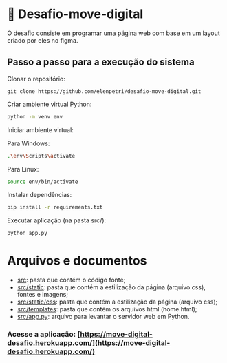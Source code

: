 # :dart: Desafio-move-digital
O desafio consiste em programar uma página web com base em um layout criado por eles no figma.

## Passo a passo para a execução do sistema

Clonar o repositório:
```bash[
git clone https://github.com/elenpetri/desafio-move-digital.git
```

Criar ambiente virtual Python:
```bash
python -m venv env
```
Iniciar ambiente virtual:

Para Windows:
```bash
.\env\Scripts\activate
```

Para Linux:
```bash
source env/bin/activate
```

Instalar dependências:
```bash
pip install -r requirements.txt
```

Executar aplicação (na pasta src/):
```bash
python app.py
```

# Arquivos e documentos
* [src](/src): pasta que contém o código fonte;
* [src/static](/src/static): pasta que contém a estilização da página (arquivo css), fontes e imagens;
* [src/static/css](/src/static/css): pasta que contém a estilização da página (arquivo css);
* [src/templates](/src/templates): pasta que contém os arquivos html (home.html);
* [src/app.py](/src/app.py): arquivo para levantar o servidor web em Python.

### Acesse a aplicação: [https://move-digital-desafio.herokuapp.com/](https://move-digital-desafio.herokuapp.com/)
